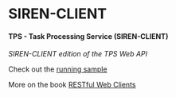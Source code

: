 # SIREN-CLIENT

#### TPS - Task Processing Service (SIREN-CLIENT)

*SIREN-CLIENT edition of the TPS Web API*

Check out the [running sample](http://rwcbook09.up.railway.app/home/)

More on the book [RESTful Web Clients](http://shop.oreilly.com/product/0636920037958.do)
